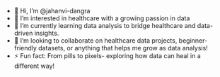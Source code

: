 - 👋 Hi, I’m @jahanvi-dangra
- 👀 I’m interested in healthcare with a growing passion in data
- 🌱 I’m currently learning data analysis to bridge healthcare and data-driven insights.
- 💞️ I’m looking to collaborate on healthcare data projects, beginner-friendly datasets, or anything that helps me grow as data analysis!
- ⚡ Fun fact: From pills to pixels- exploring how data can heal in a different way!

<!---
jahanvi-dangra/jahanvi-dangra is a ✨ special ✨ repository because its `README.md` (this file) appears on your GitHub profile.
You can click the Preview link to take a look at your changes.
--->
